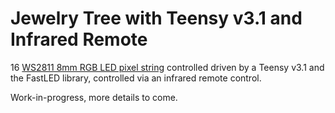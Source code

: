 # Jewelry Tree with Teensy v3.1 and Infrared Remote

16 [WS2811 8mm RGB LED pixel string](http://www.ebay.com/itm/161647875832) controlled driven by a Teensy v3.1 and the FastLED library, controlled via an infrared remote control.

Work-in-progress, more details to come.

